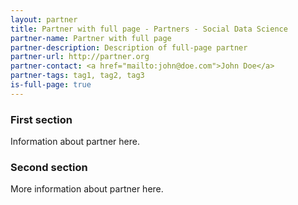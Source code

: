 ```yaml
---
layout: partner
title: Partner with full page - Partners - Social Data Science
partner-name: Partner with full page
partner-description: Description of full-page partner
partner-url: http://partner.org
partner-contact: <a href="mailto:john@doe.com">John Doe</a>
partner-tags: tag1, tag2, tag3
is-full-page: true
---
```


<h3>First section</h3>

Information about partner here.


<h3>Second section</h3>

More information about partner here.
